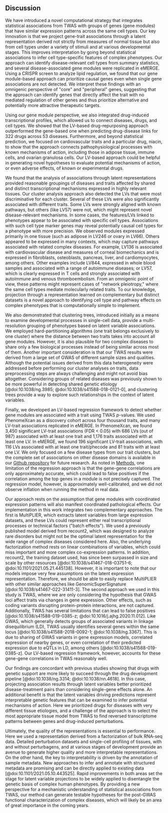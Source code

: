 ## Discussion

We have introduced a novel computational strategy that integrates statistical associations from TWAS with groups of genes (gene modules) that have similar expression patterns across the same cell types.
Our key innovation is that we project gene-trait associations through a latent representation derived not strictly from measures of normal tissue but also from cell types under a variety of stimuli and at various developmental stages.
This improves interpretation by going beyond statistical associations to infer cell type-specific features of complex phenotypes.
Our approach can identify disease-relevant cell types from summary statistics, and several disease-associated gene modules were replicated in eMERGE.
Using a CRISPR screen to analyze lipid regulation, we found that our gene module-based approach can prioritize causal genes even when single gene associations are not detected.
We interpret these findings with an omnigenic perspective of "core" and "peripheral" genes, suggesting that the approach can identify genes that directly affect the trait with no mediated regulation of other genes and thus prioritize alternative and potentially more attractive therapeutic targets.


Using our gene module perspective, we also integrated drug-induced transcriptional profiles, which allowed us to connect diseases, drugs, and cell types.
We showed that the LV-based drug-repurposing approach outperformed the gene-based one when predicting drug-disease links for 322 drugs across 53 diseases.
Furthermore, and beyond statistical prediction, we focused on cardiovascular traits and a particular drug, niacin, to show that the approach connects pathophysiological processes with known mechanisms of action, including those in adipose tissue, immune cells, and ovarian granulosa cells.
Our LV-based approach could be helpful in generating novel hypotheses to evaluate potential mechanisms of action, or even adverse effects, of known or experimental drugs.


We found that the analysis of associations through latent representations provided reasonable groupings of diseases and traits affected by shared and distinct transcriptional mechanisms expressed in highly relevant tissues.
Our cluster analysis approach also detected the LVs that were most discriminative for each cluster.
Several of these LVs were also significantly associated with different traits.
Some LVs were strongly aligned with known pathways, but others (like LV57) were not, which might represent novel disease-relevant mechanisms.
In some cases, the features/LVs linked to phenotypes appear to be associated with specific cell types.
Associations with such cell type marker genes may reveal potentially causal cell types for a phenotype with more precision.
We observed modules expressed primarily in one tissue (such as adipose in LV246 or ovary in LV66).
Others appeared to be expressed in many contexts, which may capture pathways associated with related complex diseases.
For example, LV136 is associated with cardiovascular disease and measures of corneal biomechanics and is expressed in fibroblasts, osteoblasts, pancreas, liver, and cardiomyocytes, among others.
Other examples include LV844, expressed in whole blood samples and associated with a range of autoimmune diseases; or LV57, which is clearly expressed in T cells and strongly associated with autoimmune and venous thromboembolism.
From an omnigenic point of view, these patterns might represent cases of "network pleiotropy," where the same cell types mediate molecularly related traits.
To our knowledge, projection through a representation learned on complementary but distinct datasets is a novel approach to identifying cell type and pathway effects on complex phenotypes that is computationally simple to implement.


We also demonstrated that clustering trees, introduced initially as a means to examine developmental processes in single-cell data, provide a multi-resolution grouping of phenotypes based on latent variable associations.
We employed hard-partitioning algorithms (one trait belongs exclusively to one cluster) where the distance between two traits takes into account all gene modules.
However, it is also plausible for two complex diseases to share only a few biological processes instead of being similar across most of them.
Another important consideration is that our TWAS results were derived from a large set of GWAS of different sample sizes and qualities.
Although the potential issues derived from this data heterogeneity were addressed before performing our cluster analyses on traits, data preprocessing steps are always challenging and might not avoid bias altogether.
Considering groups of related diseases was previously shown to be more powerful in detecting shared genetic etiology [@doi:10.1038/ng.3985; @doi:10.1038/s41588-018-0121-0], and clustering trees provide a way to explore such relationships in the context of latent variables.


Finally, we developed an LV-based regression framework to detect whether gene modules are associated with a trait using TWAS $p$-values.
We used PhenomeXcan as a discovery cohort across four thousand traits, and many LV-trait associations replicated in eMERGE.
In PhenomeXcan, we found 3,450 significant LV-trait associations (FDR < 0.05) with 686 LVs (out of 987) associated with at least one trait and 1,176 traits associated with at least one LV.
In eMERGE, we found 196 significant LV-trait associations, with 116 LVs associated with at least one trait/phecode and 81 traits with at least one LV.
We only focused on a few disease types from our trait clusters, but the complete set of associations on other disease domains is available in our [Github repository](https://github.com/greenelab/phenoplier) for future research.
As noted in [Methods](#sec:methods:reg), one limitation of the regression approach is that the gene-gene correlations are only approximately accurate, which could lead to false positives if the correlation among the top genes in a module is not precisely captured.
The regression model, however, is approximately well-calibrated, and we did not observe inflation when running the method in real data.


Our approach rests on the assumption that gene modules with coordinated expression patterns will also manifest coordinated pathological effects.
Our implementation in this work integrates two complementary approaches.
The first is MultiPLIER, which extracts latent variables from large expression datasets, and these LVs could represent either real transcriptional processes or technical factors ("batch effects").
We used a previously published model derived from recount2, which was designed to analyze rare disorders but might not be the optimal latent representation for the wide range of complex diseases considered here.
Also, the underlying factorization method rests on linear combinations of variables, which could miss important and more complex co-expression patterns.
In addition, recount2, the training dataset used, has since been surpassed in size and scale by other resources [@doi:10.1038/s41467-018-03751-6; @doi:10.1101/2021.05.21.445138].
However, it is important to note that our models impose very few assumptions on the latent expression representation.
Therefore, we should be able to easily replace MultiPLIER with other similar approaches like GenomicSuperSignature [@doi:10.1038/s41467-022-31411-3].
The second approach we used in this study is TWAS, where we are only considering the hypothesis that GWAS loci affect traits via changes in gene expression.
Other effects, such as coding variants disrupting protein-protein interactions, are not captured.
Additionally, TWAS has several limitations that can lead to false positives [@doi:10.1038/s41588-019-0385-z; @doi:10.1016/j.ajhg.2020.11.012].
Like GWAS, which generally detects groups of associated variants in linkage disequilibrium (LD), TWAS usually identifies several genes within the same locus [@doi:10.1038/s41588-2018-0092-1; @doi:10.1038/ng.3367].
This is due to sharing of GWAS variants in gene expression models, correlated expression of nearby genes, or even correlation of their predicted expression due to eQTLs in LD, among others [@doi:10.1038/s41588-019-0385-z].
Our LV-based regression framework, however, accounts for these gene-gene correlations in TWAS reasonably well.


Our findings are concordant with previous studies showing that drugs with genetic support are more likely to succeed through the drug development pipeline [@doi:10.1038/ng.3314; @doi:10.1038/nn.4618].
In this case, projecting association results through latent variables better prioritized disease-treatment pairs than considering single-gene effects alone.
An additional benefit is that the latent variables driving predictions represent interpretable genetic features that can be examined to infer potential mechanisms of action.
Here we prioritized drugs for diseases with very different tissue etiologies, and a challenge of the approach is to select the most appropriate tissue model from TWAS to find reversed transcriptome patterns between genes and drug-induced perturbations.


Ultimately, the quality of the representations is essential to performance.
Here we used a representation derived from a factorization of bulk RNA-seq data.
Detailed perturbation datasets and single-cell profiling of tissues, with and without perturbagens, and at various stages of development provide an avenue to generate higher quality and more interpretable representations.
On the other hand, the key to interpretability is driven by the annotation of sample metadata.
New approaches to infer and annotate with structured metadata are promising and can be directly applied to existing data [@doi:10.1101/2021.05.10.443525].
Rapid improvements in both areas set the stage for latent variable projections to be widely applied to disentangle the genetic basis of complex human phenotypes.
By providing a new perspective for a mechanistic understanding of statistical associations from TWAS, our method can generate testable hypotheses for the post-GWAS functional characterization of complex diseases, which will likely be an area of great importance in the coming years.
